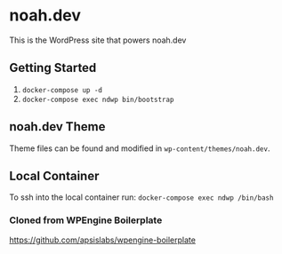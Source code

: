 # noah.dev

This is the WordPress site that powers noah.dev

## Getting Started

1. `docker-compose up -d`
1. `docker-compose exec ndwp bin/bootstrap`

## noah.dev Theme
Theme files can be found and modified in `wp-content/themes/noah.dev`.

## Local Container

To ssh into the local container run: `docker-compose exec ndwp /bin/bash`

### Cloned from WPEngine Boilerplate
https://github.com/apsislabs/wpengine-boilerplate